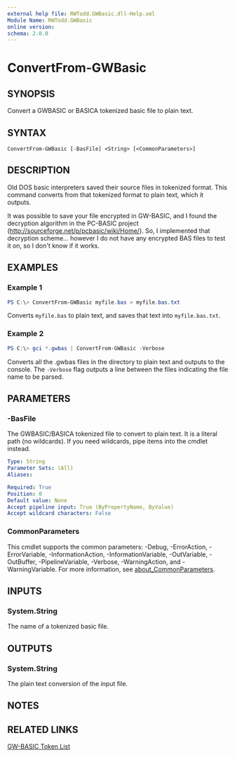 ```yaml
---
external help file: RWTodd.GWBasic.dll-Help.xml
Module Name: RWTodd.GWBasic
online version:
schema: 2.0.0
---
```


# ConvertFrom-GWBasic

## SYNOPSIS
Convert a GWBASIC or BASICA tokenized basic file to plain text.

## SYNTAX

```
ConvertFrom-GWBasic [-BasFile] <String> [<CommonParameters>]
```

## DESCRIPTION
Old DOS basic interpreters saved their source files in tokenized format.  This command converts from that tokenized format to plain text, which it outputs.

It was possible to save your file encrypted in GW-BASIC, and I found the decryption algorithm in the PC-BASIC project (http://sourceforge.net/p/pcbasic/wiki/Home/). So, I implemented that decryption scheme... however I do not have any encrypted BAS files to test it on, so I don't know if it works.

## EXAMPLES

### Example 1
```powershell
PS C:\> ConvertFrom-GWBasic myfile.bas > myfile.bas.txt
```

Converts `myfile.bas` to plain text, and saves that text into `myfile.bas.txt`.

### Example 2
```powershell
PS C:\> gci *.gwbas | ConvertFrom-GWBasic -Verbose
```

Converts all the .gwbas files in the directory to plain text and outputs to the console. The `-Verbose` flag outputs a line between the files indicating the file name to be parsed.

## PARAMETERS

### -BasFile
The GWBASIC/BASICA tokenized file to convert to plain text.  It is a literal path (no wildcards).  If you need wildcards, pipe items into the cmdlet instead.

```yaml
Type: String
Parameter Sets: (All)
Aliases:

Required: True
Position: 0
Default value: None
Accept pipeline input: True (ByPropertyName, ByValue)
Accept wildcard characters: False
```

### CommonParameters
This cmdlet supports the common parameters: -Debug, -ErrorAction, -ErrorVariable, -InformationAction, -InformationVariable, -OutVariable, -OutBuffer, -PipelineVariable, -Verbose, -WarningAction, and -WarningVariable. For more information, see [about_CommonParameters](http://go.microsoft.com/fwlink/?LinkID=113216).

## INPUTS

### System.String
The name of a tokenized basic file.

## OUTPUTS

### System.String
The plain text conversion of the input file.

## NOTES

## RELATED LINKS

[GW-BASIC Token List](http://chebucto.ns.ca/~af380/GW-BASIC-tokens.html)
